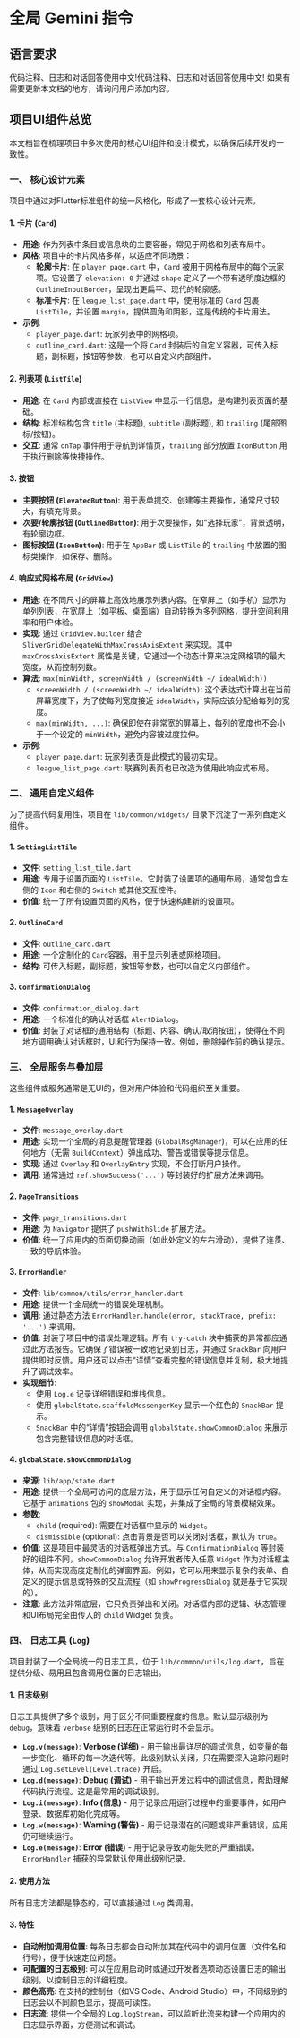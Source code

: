 # 全局 Gemini 指令

## 语言要求

代码注释、日志和对话回答使用中文!代码注释、日志和对话回答使用中文!
如果有需要更新本文档的地方，请询问用户添加内容。

## 项目UI组件总览

本文档旨在梳理项目中多次使用的核心UI组件和设计模式，以确保后续开发的一致性。

### 一、 核心设计元素

项目中通过对Flutter标准组件的统一风格化，形成了一套核心设计元素。

#### 1. 卡片 (`Card`)

- **用途**: 作为列表中条目或信息块的主要容器，常见于网格和列表布局中。
- **风格**: 项目中的卡片风格多样，以适应不同场景：
    - **轮廓卡片**: 在 `player_page.dart` 中，`Card` 被用于网格布局中的每个玩家项。它设置了 `elevation: 0` 并通过 `shape` 定义了一个带有透明度边框的 `OutlineInputBorder`，呈现出更扁平、现代的轮廓感。
    - **标准卡片**: 在 `league_list_page.dart` 中，使用标准的 `Card` 包裹 `ListTile`，并设置 `margin`，提供圆角和阴影，这是传统的卡片用法。
- **示例**:
    - `player_page.dart`: 玩家列表中的网格项。
  - `outline_card.dart`: 这是一个将 `Card` 封装后的自定义容器，可传入标题，副标题，按钮等参数，也可以自定义内部组件。

#### 2. 列表项 (`ListTile`)

- **用途**: 在 `Card` 内部或直接在 `ListView` 中显示一行信息，是构建列表页面的基础。
- **结构**: 标准结构包含 `title` (主标题), `subtitle` (副标题), 和 `trailing` (尾部图标/按钮)。
- **交互**: 通常 `onTap` 事件用于导航到详情页，`trailing` 部分放置 `IconButton` 用于执行删除等快捷操作。

#### 3. 按钮

- **主要按钮 (`ElevatedButton`)**: 用于表单提交、创建等主要操作，通常尺寸较大，有填充背景。
- **次要/轮廓按钮 (`OutlinedButton`)**: 用于次要操作，如“选择玩家”，背景透明，有轮廓边框。
- **图标按钮 (`IconButton`)**: 用于在 `AppBar` 或 `ListTile` 的 `trailing` 中放置的图标类操作，如保存、删除。

#### 4. 响应式网格布局 (`GridView`)

- **用途**: 在不同尺寸的屏幕上高效地展示列表内容。在窄屏上（如手机）显示为单列列表，在宽屏上（如平板、桌面端）自动转换为多列网格，提升空间利用率和用户体验。
- **实现**: 通过 `GridView.builder` 结合 `SliverGridDelegateWithMaxCrossAxisExtent` 来实现。其中 `maxCrossAxisExtent` 属性是关键，它通过一个动态计算来决定网格项的最大宽度，从而控制列数。
- **算法**: `max(minWidth, screenWidth / (screenWidth ~/ idealWidth))`
    - `screenWidth / (screenWidth ~/ idealWidth)`: 这个表达式计算出在当前屏幕宽度下，为了使每列宽度接近 `idealWidth`，实际应该分配给每列的宽度。
    - `max(minWidth, ...)`: 确保即使在非常宽的屏幕上，每列的宽度也不会小于一个设定的 `minWidth`，避免内容被过度拉伸。
- **示例**:
    - `player_page.dart`: 玩家列表页是此模式的最初实现。
    - `league_list_page.dart`: 联赛列表页也已改造为使用此响应式布局。

### 二、 通用自定义组件

为了提高代码复用性，项目在 `lib/common/widgets/` 目录下沉淀了一系列自定义组件。

#### 1. `SettingListTile`

- **文件**: `setting_list_tile.dart`
- **用途**: 专用于设置页面的 `ListTile`。它封装了设置项的通用布局，通常包含左侧的 `Icon` 和右侧的 `Switch` 或其他交互控件。
- **价值**: 统一了所有设置页面的风格，便于快速构建新的设置项。

#### 2. `OutlineCard`

- **文件**: `outline_card.dart`
- **用途**: 一个定制化的 `Card`容器，用于显示列表或网格项目。
- **结构**: 可传入标题，副标题，按钮等参数，也可以自定义内部组件。

#### 3. `ConfirmationDialog`

- **文件**: `confirmation_dialog.dart`
- **用途**: 一个标准化的确认对话框 `AlertDialog`。
- **价值**: 封装了对话框的通用结构（标题、内容、确认/取消按钮），使得在不同地方调用确认对话框时，UI和行为保持一致。例如，删除操作前的确认提示。

### 三、 全局服务与叠加层

这些组件或服务通常是无UI的，但对用户体验和代码组织至关重要。

#### 1. `MessageOverlay`

- **文件**: `message_overlay.dart`
- **用途**: 实现一个全局的消息提醒管理器 (`GlobalMsgManager`)，可以在应用的任何地方（无需 `BuildContext`）弹出成功、警告或错误等提示信息。
- **实现**: 通过 `Overlay` 和 `OverlayEntry` 实现，不会打断用户操作。
- **调用**: 通常通过 `ref.showSuccess('...')` 等封装好的扩展方法来调用。

#### 2. `PageTransitions`

- **文件**: `page_transitions.dart`
- **用途**: 为 `Navigator` 提供了 `pushWithSlide` 扩展方法。
- **价值**: 统一了应用内的页面切换动画（如此处定义的左右滑动），提供了连贯、一致的导航体验。

#### 3. `ErrorHandler`

- **文件**: `lib/common/utils/error_handler.dart`
- **用途**: 提供一个全局统一的错误处理机制。
- **调用**: 通过静态方法 `ErrorHandler.handle(error, stackTrace, prefix: '...')` 来调用。
- **价值**: 封装了项目中的错误处理逻辑。所有 `try-catch` 块中捕获的异常都应通过此方法报告。它确保了错误被一致地记录到日志，并通过 `SnackBar` 向用户提供即时反馈。用户还可以点击“详情”查看完整的错误信息并复制，极大地提升了调试效率。
- **实现细节**:
  - 使用 `Log.e` 记录详细错误和堆栈信息。
  - 使用 `globalState.scaffoldMessengerKey` 显示一个红色的 `SnackBar` 提示。
  - `SnackBar` 中的“详情”按钮会调用 `globalState.showCommonDialog` 来展示包含完整错误信息的对话框。

#### 4. `globalState.showCommonDialog`

- **来源**: `lib/app/state.dart`
- **用途**: 提供一个全局可访问的底层方法，用于显示任何自定义的对话框内容。它基于 `animations` 包的 `showModal` 实现，并集成了全局的背景模糊效果。
- **参数**:
  - `child` (required): 需要在对话框中显示的 `Widget`。
  - `dismissible` (optional): 点击背景是否可以关闭对话框，默认为 `true`。
- **价值**: 这是项目中最灵活的对话框弹出方式。与 `ConfirmationDialog` 等封装好的组件不同，`showCommonDialog` 允许开发者传入任意 `Widget` 作为对话框主体，从而实现高度定制化的弹窗界面。例如，它可以用来显示复杂的表单、自定义的提示信息或特殊的交互流程（如 `showProgressDialog` 就是基于它实现的）。
- **注意**: 此方法非常底层，它只负责弹出和关闭。对话框内部的逻辑、状态管理和UI布局完全由传入的 `child` Widget 负责。

### 四、 日志工具 (`Log`)

项目封装了一个全局统一的日志工具，位于 `lib/common/utils/log.dart`，旨在提供分级、易用且包含调用位置的日志输出。

#### 1. 日志级别

日志工具提供了多个级别，用于区分不同重要程度的信息。默认显示级别为 `debug`，意味着 `verbose`
级别的日志在正常运行时不会显示。

- **`Log.v(message)`**: **Verbose (详细)** - 用于输出最详尽的调试信息，如变量的每一步变化、循环的每一次迭代等。此级别默认关闭，只在需要深入追踪问题时通过
  `Log.setLevel(Level.trace)` 开启。
- **`Log.d(message)`**: **Debug (调试)** - 用于输出开发过程中的调试信息，帮助理解代码执行流程。这是最常用的调试级别。
- **`Log.i(message)`**: **Info (信息)** - 用于记录应用运行过程中的重要事件，如用户登录、数据库初始化完成等。
- **`Log.w(message)`**: **Warning (警告)** - 用于记录潜在的问题或非严重错误，应用仍可继续运行。
- **`Log.e(message)`**: **Error (错误)** - 用于记录导致功能失败的严重错误。`ErrorHandler`
  捕获的异常默认使用此级别记录。

#### 2. 使用方法

所有日志方法都是静态的，可以直接通过 `Log` 类调用。

#### 3. 特性

- **自动附加调用位置**: 每条日志都会自动附加其在代码中的调用位置（文件名和行号），便于快速定位问题。
- **可配置的日志级别**: 可以在应用启动时或通过开发者选项动态设置日志的输出级别，以控制日志的详细程度。
- **颜色高亮**: 在支持的控制台（如VS Code、Android Studio）中，不同级别的日志会以不同颜色显示，提高可读性。
- **日志流**: 提供一个全局的 `Log.logStream`，可以监听此流来构建一个应用内的日志显示界面，方便测试和调试。

